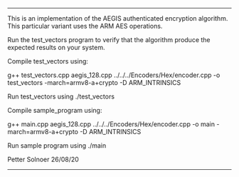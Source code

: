 *********************************************************

This is an implementation of the AEGIS authenticated
encryption algorithm. This particular variant uses
the ARM AES operations.

Run the test_vectors program to verify that the
algorithm produce the expected results on your
system.

Compile test_vectors using:

g++ test_vectors.cpp aegis_128.cpp ../../../Encoders/Hex/encoder.cpp -o test_vectors -march=armv8-a+crypto -D ARM_INTRINSICS

Run test_vectors using ./test_vectors

Compile sample_program using:

g++ main.cpp aegis_128.cpp ../../../Encoders/Hex/encoder.cpp -o main -march=armv8-a+crypto -D ARM_INTRINSICS

Run sample program using ./main

Petter Solnoer 26/08/20

**********************************************************
